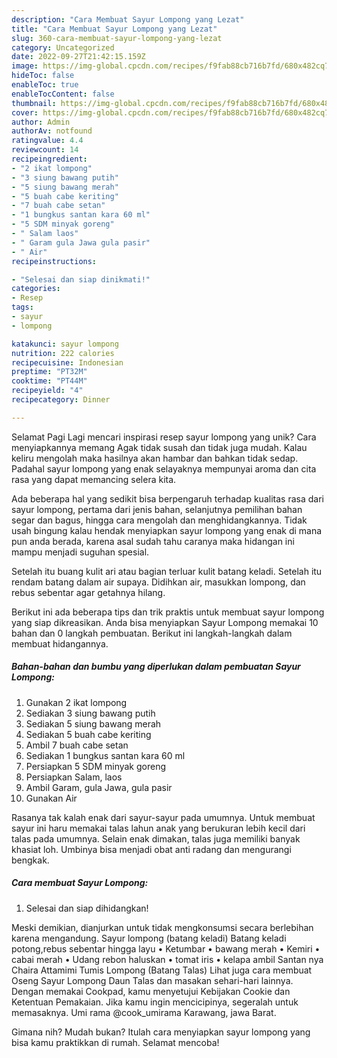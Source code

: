 ```yaml
---
description: "Cara Membuat Sayur Lompong yang Lezat"
title: "Cara Membuat Sayur Lompong yang Lezat"
slug: 360-cara-membuat-sayur-lompong-yang-lezat
category: Uncategorized
date: 2022-09-27T21:42:15.159Z
image: https://img-global.cpcdn.com/recipes/f9fab88cb716b7fd/680x482cq70/sayur-lompong-foto-resep-utama.jpg
hideToc: false
enableToc: true
enableTocContent: false
thumbnail: https://img-global.cpcdn.com/recipes/f9fab88cb716b7fd/680x482cq70/sayur-lompong-foto-resep-utama.jpg
cover: https://img-global.cpcdn.com/recipes/f9fab88cb716b7fd/680x482cq70/sayur-lompong-foto-resep-utama.jpg
author: Admin
authorAv: notfound
ratingvalue: 4.4
reviewcount: 14
recipeingredient:
- "2 ikat lompong"
- "3 siung bawang putih"
- "5 siung bawang merah"
- "5 buah cabe keriting"
- "7 buah cabe setan"
- "1 bungkus santan kara 60 ml"
- "5 SDM minyak goreng"
- " Salam laos"
- " Garam gula Jawa gula pasir"
- " Air"
recipeinstructions:

- "Selesai dan siap dinikmati!"
categories:
- Resep
tags:
- sayur
- lompong

katakunci: sayur lompong 
nutrition: 222 calories
recipecuisine: Indonesian
preptime: "PT32M"
cooktime: "PT44M"
recipeyield: "4"
recipecategory: Dinner

---
```



Selamat Pagi Lagi mencari inspirasi resep sayur lompong yang unik? Cara menyiapkannya memang Agak tidak susah dan tidak juga mudah. Kalau keliru mengolah maka hasilnya akan hambar dan bahkan tidak sedap. Padahal sayur lompong yang enak selayaknya mempunyai aroma dan cita rasa yang dapat memancing selera kita.


Ada beberapa hal yang sedikit bisa berpengaruh terhadap kualitas rasa dari sayur lompong, pertama dari jenis bahan, selanjutnya pemilihan bahan segar dan bagus, hingga cara mengolah dan menghidangkannya. Tidak usah bingung kalau hendak menyiapkan sayur lompong yang enak di mana pun anda berada, karena asal sudah tahu caranya maka hidangan ini mampu menjadi suguhan spesial.

Setelah itu buang kulit ari atau bagian terluar kulit batang keladi. Setelah itu rendam batang dalam air supaya. Didihkan air, masukkan lompong, dan rebus sebentar agar getahnya hilang.


Berikut ini ada beberapa tips dan trik praktis untuk membuat sayur lompong yang siap dikreasikan. Anda bisa menyiapkan Sayur Lompong memakai 10 bahan dan 0 langkah pembuatan. Berikut ini langkah-langkah dalam membuat hidangannya.

<!--inarticleads1-->

##### Bahan-bahan dan bumbu yang diperlukan dalam pembuatan Sayur Lompong:

1. Gunakan 2 ikat lompong
1. Sediakan 3 siung bawang putih
1. Sediakan 5 siung bawang merah
1. Sediakan 5 buah cabe keriting
1. Ambil 7 buah cabe setan
1. Sediakan 1 bungkus santan kara 60 ml
1. Persiapkan 5 SDM minyak goreng
1. Persiapkan  Salam, laos
1. Ambil  Garam, gula Jawa, gula pasir
1. Gunakan  Air


Rasanya tak kalah enak dari sayur-sayur pada umumnya. Untuk membuat sayur ini haru memakai talas lahun anak yang berukuran lebih kecil dari talas pada umumnya. Selain enak dimakan, talas juga memiliki banyak khasiat loh. Umbinya bisa menjadi obat anti radang dan mengurangi bengkak. 

<!--inarticleads2-->

##### Cara membuat Sayur Lompong:


1. Selesai dan siap dihidangkan!

Meski demikian, dianjurkan untuk tidak mengkonsumsi secara berlebihan karena mengandung. Sayur lompong (batang keladi) Batang keladi potong,rebus sebentar hingga layu • Ketumbar • bawang merah • Kemiri • cabai merah • Udang rebon haluskan • tomat iris • kelapa ambil Santan nya Chaira Attamimi Tumis Lompong (Batang Talas) Lihat juga cara membuat Oseng Sayur Lompong Daun Talas dan masakan sehari-hari lainnya. Dengan memakai Cookpad, kamu menyetujui Kebijakan Cookie dan Ketentuan Pemakaian. Jika kamu ingin mencicipinya, segeralah untuk memasaknya. Umi rama @cook_umirama Karawang, jawa Barat. 

Gimana nih? Mudah bukan? Itulah cara menyiapkan sayur lompong yang bisa kamu praktikkan di rumah. Selamat mencoba!
